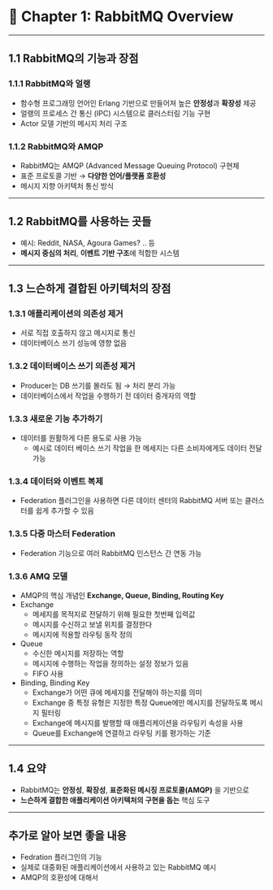 # 📘 Chapter 1: RabbitMQ Overview

---

## 1.1 RabbitMQ의 기능과 장점

### 1.1.1 RabbitMQ와 얼랭
- 함수형 프로그래밍 언어인 Erlang 기반으로 만들어져 높은 **안정성**과 **확장성** 제공
- 얼랭의 프로세스 간 통신 (IPC) 시스템으로 클러스터링 기능 구현
- Actor 모델 기반의 메시지 처리 구조

### 1.1.2 RabbitMQ와 AMQP
- RabbitMQ는 AMQP (Advanced Message Queuing Protocol) 구현체
- 표준 프로토콜 기반 → **다양한 언어/플랫폼 호환성**
- 메시지 지향 아키텍처 통신 방식

---

## 1.2 RabbitMQ를 사용하는 곳들
- 예시: Reddit, NASA, Agoura Games? ..  등
- **메시지 중심의 처리**, **이벤트 기반 구조**에 적합한 시스템

---

## 1.3 느슨하게 결합된 아키텍처의 장점

### 1.3.1 애플리케이션의 의존성 제거
- 서로 직접 호출하지 않고 메시지로 통신
- 데이터베이스 쓰기 성능에 영향 없음

### 1.3.2 데이터베이스 쓰기 의존성 제거
- Producer는 DB 쓰기를 몰라도 됨 → 처리 분리 가능
- 데이터베이스에서 작업을 수행하기 전 데이터 중개자의 역할

### 1.3.3 새로운 기능 추가하기
- 데이터를 원활하게 다른 용도로 사용 가능
  - 예시로 데이터 베이스 쓰기 작업을 한 메세지는 다른 소비자에게도 데이터 전달가능

### 1.3.4 데이터와 이벤트 복제
- Federation 플러그인을 사용하면 다른 데이터 센터의 RabbitMQ 서버 또는 클러스터를 쉽게 추가할 수 있음

### 1.3.5 다중 마스터 Federation
- Federation 기능으로 여러 RabbitMQ 인스턴스 간 연동 가능

### 1.3.6 AMQ 모델
- AMQP의 핵심 개념인 **Exchange, Queue, Binding, Routing Key** 
- Exchange
  - 메세지를 목적지로 전달하기 위해 필요한 첫번째 입력값
  - 메시지를 수신하고 보낼 위치를 결정한다
  - 메시지에 적용할 라우팅 동작 정의
- Queue 
  - 수신한 메시지를 저장하는 역할
  - 메시지에 수행하는 작업을 정의하는 설정 정보가 있음
  - FIFO 사용
- Binding, Binding Key
  - Exchange가 어떤 큐에 메세지를 전달해야 하는지를 의미
  - Exchange 중 특정 유형은 지정한 특정 Queue에만 메시지를 전달하도록 메시지 필터링
  - Exchange에 메시지를 발행할 때 애플리케이션을 라우팅키 속성을 사용
  - Queue를 Exchange에 연결하고 라우팅 키를 평가하는 기준

---

## 1.4 요약
- RabbitMQ는 **안정성**, **확장성**, **표준화된 메시징 프로토콜(AMQP)** 을 기반으로
- **느슨하게 결합한 애플리케이션 아키텍처의 구현을 돕는** 핵심 도구

---

## 추가로 알아 보면 좋을 내용
- Fedration 플러그인의 기능
- 실제로 대중화된 애플리케이션에서 사용하고 있는 RabbitMQ 예시
- AMQP의 호환성에 대해서